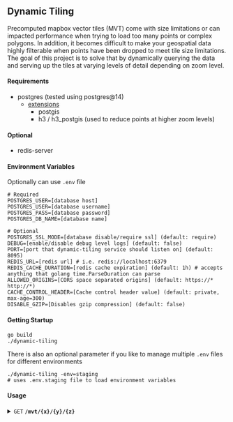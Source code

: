 ## Dynamic Tiling

Precomputed mapbox vector tiles (MVT) come with size limitations or can impacted performance when trying to load too
many points or complex polygons. In addition, it becomes difficult to make your geospatial data highly filterable when
points have been dropped to meet tile size limitations. The goal of this project is to solve that by dynamically
querying the data and serving up the tiles at varying levels of detail depending on zoom level.

#### Requirements

* postgres (tested using postgres@14)
    * [extensions](https://postgis.net/documentation/getting_started/install_windows/enabling_postgis/)
        * postgis
        * h3 / h3_postgis (used to reduce points at higher zoom levels)

#### Optional

* redis-server

#### Environment Variables

Optionally can use `.env` file

```
# Required
POSTGRES_USER=[database host]
POSTGRES_USER=[database username]
POSTGRES_PASS=[database password]
POSTGRES_DB_NAME=[database name]

# Optional
POSTGRES_SSL_MODE=[database disable/require ssl] (default: require)
DEBUG=[enable/disable debug level logs] (default: false)
PORT=[port that dynamic-tiling service should listen on] (default: 8095)
REDIS_URL=[redis url] # i.e. redis://localhost:6379 
REDIS_CACHE_DURATION=[redis cache expiration] (default: 1h) # accepts anything that golang time.ParseDuration can parse 
ALLOWED_ORIGINS=[CORS space separated origins] (default: https://* http://*)
CACHE_CONTROL_HEADER=[Cache control header value] (default: private, max-age=300)
DISABLE_GZIP=[Disables gzip compression] (default: false)
```

#### Getting Startup

```
go build
./dynamic-tiling
```

There is also an optional parameter if you like to manage multiple `.env` files for different environments

```
./dynamic-tiling -env=staging 
# uses .env.staging file to load environment variables  
```

#### Usage

<details>
 <summary><code>GET</code> <code><b>/mvt/{x}/{y}/{z}</b></code> </summary>

##### Parameters

> | name |  type     | data type             | description          |
> |------|-----------|-----------------------|----------------------|
> | x    |  required | integer               | cartesian coordinate |
> | y    |  required | integer | cartesian coordinate |
> | z    |  required | integer | zoom level           |

##### Query Parameters

> | name   | type     | data type | description                                                                       |
> |--------|----------|-----------|-----------------------------------------------------------------------------------|
> | query  | required | string    | SQL query for geospatial data                                                     |
> | geoCol | required | string   | Name of geospatial column (must be included in the final select of the SQL query) |
> | srid   | optional | integer   | SRID for the geospatial column (default: 4326)                                    |

##### Responses

> | http code | content-type                      | response              |
> |-----------|-----------------------------------|-----------------------|
> | `200`     | `application/x-protobuf`        | `MVT protobuf binary` |

##### Usage Example

DeckGL Layer:

```
 const mvtLayer = new MVTLayer({
            id: 'walmartLayer',
            data: [
                'http://localhost:8095/mvt/{x}/{y}/{z}?query=SELECT id, name, location FROM my_geospatial_data&geoCol=location',
            ],
            minZoom: 0,
            maxZoom: 24,
            getFillColor: [255, 0, 0],
            getLineWidth: 1,
            pointRadiusUnits: 'pixels',
            getPointRadius: 5,
            stroked: true,
            getLineColor: [0, 0, 255],
            pickable: true
        }
    )
```

</details>

